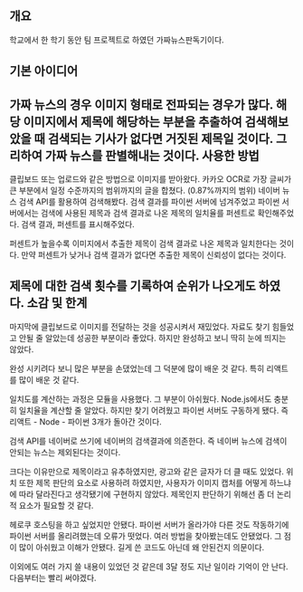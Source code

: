 개요
-------------
학교에서 한 학기 동안 팀 프로젝트로 하였던 가짜뉴스판독기이다.

기본 아이디어
-------------
가짜 뉴스의 경우 이미지 형태로 전파되는 경우가 많다.
해당 이미지에서 제목에 해당하는 부분을 추출하여 검색해보았을 때
검색되는 기사가 없다면 거짓된 제목일 것이다.
그리하여 가짜 뉴스를 판별해내는 것이다.
사용한 방법
-------------
클립보드 또는 업로드와 같은 방법으로 이미지를 받아왔다.
카카오 OCR로 가장 글씨가 큰 부분에서 일정 수준까지의 범위까지의 글을 합쳤다. (0.87%까지의 범위)
네이버 뉴스 검색 API를 활용하여 검색해봤다.
검색 결과를 파이썬 서버에 넘겨주었고 파이썬 서버에서는 검색에 사용된 제목과 검색 결과로 나온 제목의 일치율를 퍼센트로 확인해주었다.
검색 결과, 퍼센트를 표시해주었다.

퍼센트가 높을수록 이미지에서 추출한 제목이 검색 결과로 나온 제목과 일치한다는 것이다.
만약 퍼센트가 낮거나 검색 결과가 없다면 추출한 제목이 신뢰성이 없다는 것이다.

제목에 대한 검색 횟수를 기록하여 순위가 나오게도 하였다.
소감 및 한계
-------------
마지막에 클립보드로 이미지를 전달하는 것을 성공시켜서 재밌었다. 자료도 찾기 힘들었고 안될 줄 알았는데 성공한 부분이라 좋았다.
하지만 완성하고 보니 딱히 눈에 띄지는 않았다.

완성 시키려다 보니 많은 부분을 손댔었는데 그 덕분에 많이 배운 것 같다. 특히 리액트를 많이 배운 것 같다.

일치도를 계산하는 과정은 모듈을 사용했다. 그 부분이 아쉬웠다.
Node.js에서도 충분히 일치율을 계산할 줄 알았다. 하지만 찾기 어려웠고 파이썬 서버도 구동하게 됐다.
즉 리액트 - Node - 파이썬 3개가 돌아간 것이다.

검색 API를 네이버로 쓰기에 네이버의 검색결과에 의존한다. 즉 네이버 뉴스에 검색이 안되는 뉴스는 제외된다는 것이다.

크다는 이유만으로 제목이라고 유추하였지만, 광고와 같은 글자가 더 클 때도 있었다.
위치 또한 제목 판단의 요소로 사용하려 하였지만, 사용자가 이미지 캡처를 어떻게 하느냐에 따라 달라진다고 생각됐기에 구현하지 않았다.
제목인지 판단하기 위해선 좀 더 논리적 요소가 필요할 것 같다.

헤로쿠 호스팅을 하고 싶었지만 안됐다. 파이썬 서버가 올라가야 다른 것도 작동하기에 파이썬 서버를 올리려했는데 오류가 떳었다.
여러 방법을 찾아봤는데도 안됐었다. 그 점이 많이 아쉬웠고 이해가 안됐다. 길게 쓴 코드도 아닌데 왜 안된건지 의문이다.

이외에도 여러 가지 쓸 내용이 있었던 것 같은데 3달 정도 지난 일이라 기억이 안 난다. 다음부터는 빨리 써야겠다.
